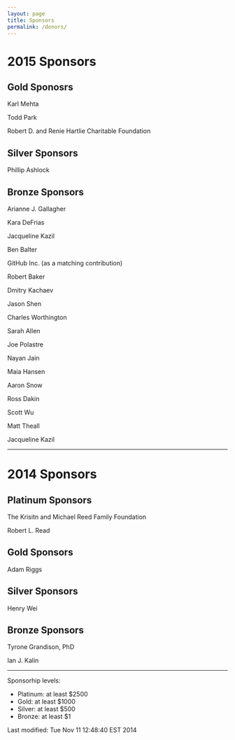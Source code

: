 ```yaml
---
layout: page
title: Sponsors
permalink: /donors/
---
```


# 2015 Sponsors

## Gold Sponosrs

Karl Mehta

Todd Park

Robert D. and Renie Hartlie Charitable Foundation

## Silver Sponsors

Phillip Ashlock

## Bronze Sponsors

Arianne J. Gallagher

Kara DeFrias

Jacqueline Kazil

Ben Balter

GitHub Inc. (as a matching contribution)

Robert Baker

Dmitry Kachaev

Jason Shen

Charles Worthington

Sarah Allen

Joe Polastre

Nayan Jain

Maia Hansen

Aaron Snow

Ross Dakin

Scott Wu

Matt Theall

Jacqueline Kazil

---

# 2014 Sponsors

## Platinum Sponsors

The Krisitn and Michael Reed Family Foundation

Robert L. Read

## Gold Sponsors

Adam Riggs

## Silver Sponsors

Henry Wei

## Bronze Sponsors

Tyrone Grandison, PhD

Ian J. Kalin

---

Sponsorhip levels:

* Platinum: at least $2500
* Gold: at least  $1000
* Silver: at least $500
* Bronze: at least $1

<!-- hhmts start -->Last modified: Tue Nov 11 12:48:40 EST 2014 <!-- hhmts end -->

